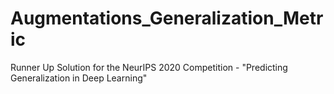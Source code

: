 # Augmentations_Generalization_Metric
Runner Up Solution for the NeurIPS 2020 Competition - "Predicting Generalization in Deep Learning"
